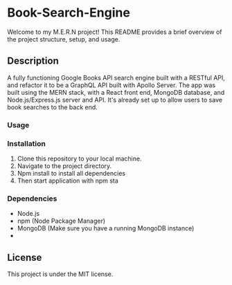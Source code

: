 # Book-Search-Engine

Welcome to my M.E.R.N project! This README provides a brief overview of the project structure, setup, and usage.

## Description

A fully functioning Google Books API search engine built with a RESTful API, and refactor it to be a GraphQL API built with Apollo Server. The app was built using the MERN stack, with a React front end, MongoDB database, and Node.js/Express.js server and API. It's already set up to allow users to save book searches to the back end.


### Usage





### Installation

1. Clone this repository to your local machine.
2. Navigate to the project directory.
3. Npm install to install all dependencies
4. Then start application with npm sta

   
### Dependencies

- Node.js
- npm (Node Package Manager)
- MongoDB (Make sure you have a running MongoDB instance)
- 

## License 
This project is  under the MIT license.


